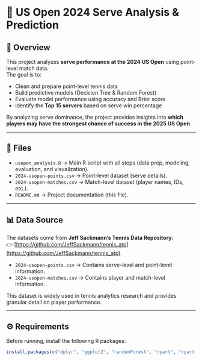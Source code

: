 # 🎾 US Open 2024 Serve Analysis & Prediction

## 📌 Overview
This project analyzes **serve performance at the 2024 US Open** using point-level match data.  
The goal is to:
- Clean and prepare point-level tennis data  
- Build predictive models (Decision Tree & Random Forest)  
- Evaluate model performance using accuracy and Brier score  
- Identify the **Top 15 servers** based on serve win percentage  

By analyzing serve dominance, the project provides insights into **which players may have the strongest chance of success in the 2025 US Open**.

---

## 📂 Files
- `usopen_analysis.R` → Main R script with all steps (data prep, modeling, evaluation, and visualization).  
- `2024-usopen-points.csv` → Point-level dataset (serve details).  
- `2024-usopen-matches.csv` → Match-level dataset (player names, IDs, etc.).  
- `README.md` → Project documentation (this file).  

---

## 📊 Data Source
The datasets come from **Jeff Sackmann’s Tennis Data Repository**:  
👉 [https://github.com/JeffSackmann/tennis_atp](https://github.com/JeffSackmann/tennis_atp)  

- `2024-usopen-points.csv` → Contains serve-level and point-level information.  
- `2024-usopen-matches.csv` → Contains player and match-level information.  

This dataset is widely used in tennis analytics research and provides granular detail on player performance.

---

## ⚙️ Requirements
Before running, install the following R packages:

```r
install.packages(c("dplyr", "ggplot2", "randomForest", "rpart", "rpart.plot", "caTools", "readr"))

